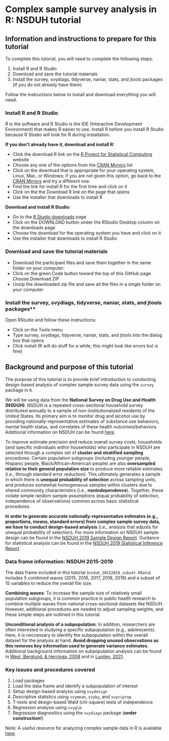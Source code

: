# Complex sample survey analysis in R: NSDUH tutorial

## Information and instructions to prepare for this tutorial
To complete this tutorial, you will need to complete the following steps:
1. Install R and R Studio
2. Download and save the tutorial materials
3. Install the survey, svydiags, tidyverse, naniar, stats, and jtools packages (if you do not already have them)

Follow the instructions below to install and download everything you will need.

### Install R and R Studio
R is the software and R Studio is the IDE (Interactive Development Environment) that makes R easier to use. Install R before you install R Studio because R Studio will look for R during installation.

**If you don't already have it, download and install R:**
+ Click the download R link on the [R Project for Statistical Computing](https://www.r-project.org/) website
+ Choose any one of the options from the [CRAN Mirrors](https://cran.r-project.org/mirrors.html) list
+ Click on the download that is appropriate for your operating system, Linux, Mac, or Windows; if you are not given this option, go back to the [CRAN Mirrors](https://cran.r-project.org/mirrors.html) and try a different one.
+ Find the link for install R for the first time and click on it
+ Click on the the Download R link on the page that opens
+ Use the installer that downloads to install R

**Download and install R Studio:**
+ Go to the [R Studio downloads](https://www.rstudio.com/products/rstudio/download/) page
+ Click on the DOWNLOAD button under the RStudio Desktop column on the downloads page
+ Choose the download for the operating system you have and click on it
+ Use the installer that downloads to install R Studio

### Download and save the tutorial materials
+ Download the participant files and save them together in the same folder on your computer:
+ Click on the green Code button toward the top of this GitHub page
Choose Download ZIP
+ Unzip the downloaded zip file and save all the files in a single folder on your computer

### Install the survey, svydiags, tidyverse, naniar, stats, and jtools packages**

Open RStudio and follow these instructions:
+ Click on the Tools menu
+ Type survey, svydiags, tidyverse, naniar, stats, and jtools into the dialog box that opens
+ Click install (R will do stuff for a while, this might look like errors but is fine)

## **Background and purpose of this tutorial**

The purpose of this tutorial is to provide brief introduction to conducting design-based analysis of complex sample survey data using the `survey` package in `R`.

We will be using data from the **National Survey on Drug Use and Health (NSDUH)**. NSDUH is a repeated cross-sectional household survey distributed annually to a sample of non-institutionalized residents of the United States. Its primary aim is to monitor drug and alcohol use by providing nationally-representative estimates of substance use behaviors, mental health status, and correlates of these health outcomes/behaviors. Additional information on NSDUH can be found [here](https://nsduhweb.rti.org/respweb/about_nsduh.html).

To improve estimate precision and reduce overall survey costs, households (and specific individuals within households) who participate in NSDUH are selected through a complex set of **cluster and stratified sampling** procedures. Certain population subgroups (including younger people, Hispanic people, Black/African-American people) are also **oversampled relative to their general population size** to produce more reliable estimates (i.e., through standard error reduction). This ultimately generates a sample in which there is **unequal probability of selection** across sampling units, and produces somewhat homogeneous samples within clusters due to shared community characteristics (i.e., **nonindependence**). Together, these violate simple random sample assumptions (equal probability of selection, independence of observations) common across basic statistical procedures. 

**In order to generate accurate nationally-representative estimates (e.g., proportions, means, standard errors) from complex sample survey data, we have to conduct design-based analysis** (i.e., analysis that adjusts for unequal probability of selection). For more information on NSDUH sample design can be found in the [NSDUH 2019 Sample Design Report](https://www.samhsa.gov/data/sites/default/files/reports/rpt34664/NSDUHmrbSampleDesign2019.pdf). Guidance for statistical analysis can be found in the [NSDUH 2019 Statistical Inference Report](https://www.samhsa.gov/data/sites/default/files/reports/rpt34666/NSDUHmrbStatInference2019.pdf).

### Data frame information: NSDUH 2015-2019

The data frame included in this tutorial (`nsduh_20152019_subset.RData`) includes 5 combined waves (2015, 2016, 2017, 2018, 2019) and a subset of 15 variables to reduce the overall file size.

**Combining waves**: To increase the sample size of relatively small population subgroups, it is common practice in public health research to combine multiple waves from national cross-sectional datasets like NSDUH. However, additional procedures are needed to adjust sampling weights, and these simple steps are outlined in this tutorial.

**Unconditional analysis of a subpopulation**: In addition, researchers are often interested in studying a specific subpopulation (e.g., adolescents). Here, it is neccessary to identify the subpopulation within the overall dataset for the analysis at hand. **Avoid dropping unused observations as this removes key information used to generate variance estimates.** Additional background information on subpopulation analysis can be found in [West, Berglund, & Herringa, 2008](https://journals.sagepub.com/doi/pdf/10.1177/1536867X0800800404) and in [Lumley, 2021](https://cran.r-project.org/web/packages/survey/vignettes/domain.pdf).

### Key issues and procedures covered
1. Load packages
1. Load the data frame and identify a subpopulation of interest
2. Setup design-based analysis using `svydesign`
3. Descriptive statistics using `svymean`, `svyby`, and `svyciprop`
4. T-tests and design-based Wald (chi-square) tests of independence
5. Regression analysis using `svyglm` 
6. Regression diagnositics using the `svydiags` package (**under construction!**)

Note: A useful resource for analyzing complex sample data in R is available [here](http://asdfree.com/national-study-on-drug-use-and-health-nsduh.html).
